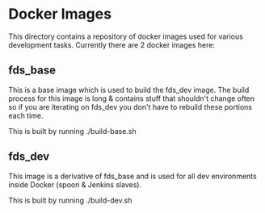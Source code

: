 Docker Images
=============

This directory contains a repository of docker images used for various
development tasks. Currently there are 2 docker images here:

## fds_base
This is a base image which is used to build the fds_dev image. The build
process for this image is long & contains stuff that shouldn't change
often so if you are iterating on fds_dev you don't have to rebuild these
portions each time. 

This is built by running ./build-base.sh

## fds_dev
This image is a derivative of fds_base and is used for all dev
environments inside Docker (spoon & Jenkins slaves).

This is built by running ./build-dev.sh
